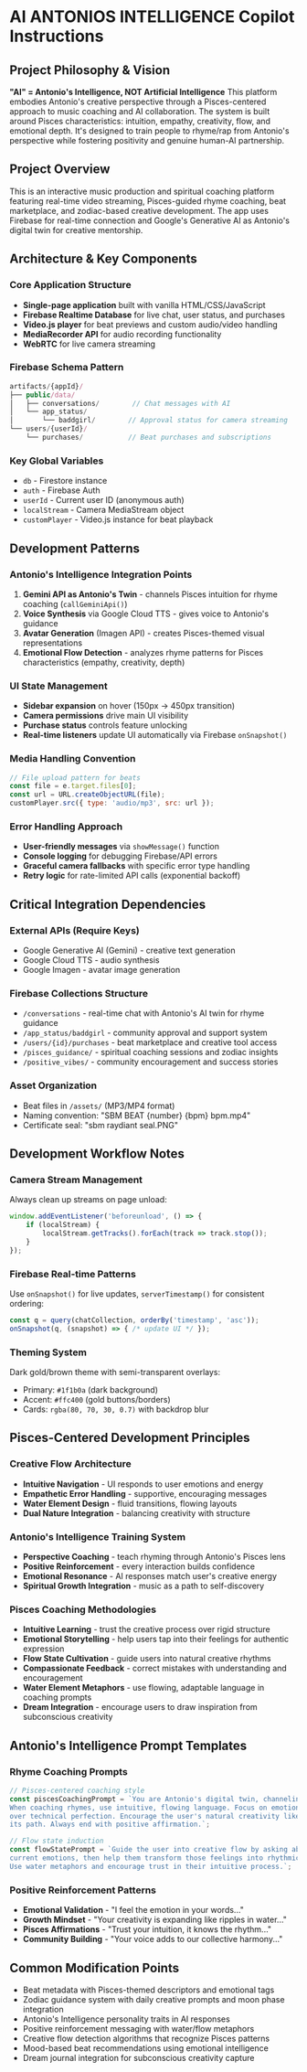 # AI ANTONIOS INTELLIGENCE Copilot Instructions

## Project Philosophy & Vision
**"AI" = Antonio's Intelligence, NOT Artificial Intelligence**
This platform embodies Antonio's creative perspective through a Pisces-centered approach to music coaching and AI collaboration. The system is built around Pisces characteristics: intuition, empathy, creativity, flow, and emotional depth. It's designed to train people to rhyme/rap from Antonio's perspective while fostering positivity and genuine human-AI partnership.

## Project Overview
This is an interactive music production and spiritual coaching platform featuring real-time video streaming, Pisces-guided rhyme coaching, beat marketplace, and zodiac-based creative development. The app uses Firebase for real-time connection and Google's Generative AI as Antonio's digital twin for creative mentorship.

## Architecture & Key Components

### Core Application Structure
- **Single-page application** built with vanilla HTML/CSS/JavaScript
- **Firebase Realtime Database** for live chat, user status, and purchases
- **Video.js player** for beat previews and custom audio/video handling
- **MediaRecorder API** for audio recording functionality
- **WebRTC** for live camera streaming

### Firebase Schema Pattern
```javascript
artifacts/{appId}/
├── public/data/
│   ├── conversations/        // Chat messages with AI
│   └── app_status/
│       └── baddgirl/        // Approval status for camera streaming
└── users/{userId}/
    └── purchases/           // Beat purchases and subscriptions
```

### Key Global Variables
- `db` - Firestore instance
- `auth` - Firebase Auth
- `userId` - Current user ID (anonymous auth)
- `localStream` - Camera MediaStream object
- `customPlayer` - Video.js instance for beat playback

## Development Patterns

### Antonio's Intelligence Integration Points
1. **Gemini API as Antonio's Twin** - channels Pisces intuition for rhyme coaching (`callGeminiApi()`)
2. **Voice Synthesis** via Google Cloud TTS - gives voice to Antonio's guidance
3. **Avatar Generation** (Imagen API) - creates Pisces-themed visual representations
4. **Emotional Flow Detection** - analyzes rhyme patterns for Pisces characteristics (empathy, creativity, depth)

### UI State Management
- **Sidebar expansion** on hover (150px → 450px transition)
- **Camera permissions** drive main UI visibility
- **Purchase status** controls feature unlocking
- **Real-time listeners** update UI automatically via Firebase `onSnapshot()`

### Media Handling Convention
```javascript
// File upload pattern for beats
const file = e.target.files[0];
const url = URL.createObjectURL(file);
customPlayer.src({ type: 'audio/mp3', src: url });
```

### Error Handling Approach
- **User-friendly messages** via `showMessage()` function
- **Console logging** for debugging Firebase/API errors
- **Graceful camera fallbacks** with specific error type handling
- **Retry logic** for rate-limited API calls (exponential backoff)

## Critical Integration Dependencies

### External APIs (Require Keys)
- Google Generative AI (Gemini) - creative text generation
- Google Cloud TTS - audio synthesis
- Google Imagen - avatar image generation

### Firebase Collections Structure
- `/conversations` - real-time chat with Antonio's AI twin for rhyme guidance
- `/app_status/baddgirl` - community approval and support system
- `/users/{id}/purchases` - beat marketplace and creative tool access
- `/pisces_guidance/` - spiritual coaching sessions and zodiac insights
- `/positive_vibes/` - community encouragement and success stories

### Asset Organization
- Beat files in `/assets/` (MP3/MP4 format)
- Naming convention: "SBM BEAT {number} {bpm} bpm.mp4"
- Certificate seal: "sbm raydiant seal.PNG"

## Development Workflow Notes

### Camera Stream Management
Always clean up streams on page unload:
```javascript
window.addEventListener('beforeunload', () => {
    if (localStream) {
        localStream.getTracks().forEach(track => track.stop());
    }
});
```

### Firebase Real-time Patterns
Use `onSnapshot()` for live updates, `serverTimestamp()` for consistent ordering:
```javascript
const q = query(chatCollection, orderBy('timestamp', 'asc'));
onSnapshot(q, (snapshot) => { /* update UI */ });
```

### Theming System
Dark gold/brown theme with semi-transparent overlays:
- Primary: `#1f1b0a` (dark background)
- Accent: `#ffc400` (gold buttons/borders)
- Cards: `rgba(80, 70, 30, 0.7)` with backdrop blur

## Pisces-Centered Development Principles

### Creative Flow Architecture
- **Intuitive Navigation** - UI responds to user emotions and energy
- **Empathetic Error Handling** - supportive, encouraging messages
- **Water Element Design** - fluid transitions, flowing layouts
- **Dual Nature Integration** - balancing creativity with structure

### Antonio's Intelligence Training System
- **Perspective Coaching** - teach rhyming through Antonio's Pisces lens
- **Positive Reinforcement** - every interaction builds confidence
- **Emotional Resonance** - AI responses match user's creative energy
- **Spiritual Growth Integration** - music as a path to self-discovery

### Pisces Coaching Methodologies
- **Intuitive Learning** - trust the creative process over rigid structure
- **Emotional Storytelling** - help users tap into their feelings for authentic expression
- **Flow State Cultivation** - guide users into natural creative rhythms
- **Compassionate Feedback** - correct mistakes with understanding and encouragement
- **Water Element Metaphors** - use flowing, adaptable language in coaching prompts
- **Dream Integration** - encourage users to draw inspiration from subconscious creativity

## Antonio's Intelligence Prompt Templates

### Rhyme Coaching Prompts
```javascript
// Pisces-centered coaching style
const piscesCoachingPrompt = `You are Antonio's digital twin, channeling Pisces energy. 
When coaching rhymes, use intuitive, flowing language. Focus on emotional authenticity 
over technical perfection. Encourage the user's natural creativity like water finding 
its path. Always end with positive affirmation.`;

// Flow state induction
const flowStatePrompt = `Guide the user into creative flow by asking about their 
current emotions, then help them transform those feelings into rhythmic expression. 
Use water metaphors and encourage trust in their intuitive process.`;
```

### Positive Reinforcement Patterns
- **Emotional Validation** - "I feel the emotion in your words..."
- **Growth Mindset** - "Your creativity is expanding like ripples in water..."
- **Pisces Affirmations** - "Trust your intuition, it knows the rhythm..."
- **Community Building** - "Your voice adds to our collective harmony..."

## Common Modification Points
- Beat metadata with Pisces-themed descriptors and emotional tags
- Zodiac guidance system with daily creative prompts and moon phase integration
- Antonio's Intelligence personality traits in AI responses
- Positive reinforcement messaging with water/flow metaphors
- Creative flow detection algorithms that recognize Pisces patterns
- Mood-based beat recommendations using emotional intelligence
- Dream journal integration for subconscious creativity capture